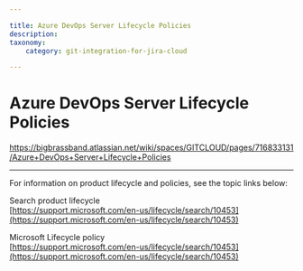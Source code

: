 ```yaml
---

title: Azure DevOps Server Lifecycle Policies
description:
taxonomy:
    category: git-integration-for-jira-cloud

---
```


# Azure DevOps Server Lifecycle Policies

<https://bigbrassband.atlassian.net/wiki/spaces/GITCLOUD/pages/716833131/Azure+DevOps+Server+Lifecycle+Policies>

* * *

For information on product lifecycle and policies, see the topic links below:

Search product lifecycle  
[https://support.microsoft.com/en-us/lifecycle/search/10453](https://support.microsoft.com/en-us/lifecycle/search/10453)

Microsoft Lifecycle policy  
[https://support.microsoft.com/en-us/lifecycle/search/10453](https://support.microsoft.com/en-us/lifecycle/search/10453)